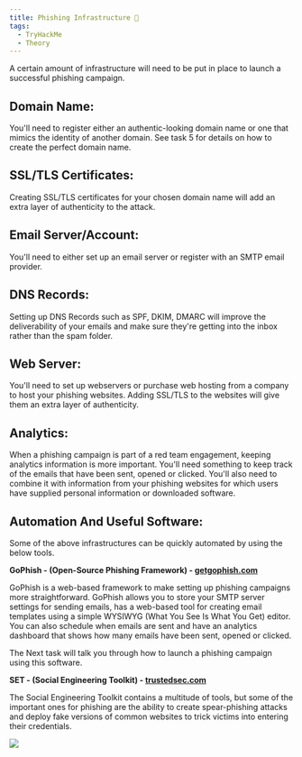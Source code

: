 ```yaml
---
title: Phishing Infrastructure 🪻
tags:
  - TryHackMe
  - Theory
---
```

A certain amount of infrastructure will need to be put in place to launch a successful phishing campaign.

## Domain Name:

You'll need to register either an authentic-looking domain name or one that mimics the identity of another domain. See task 5 for details on how to create the perfect domain name.

## SSL/TLS Certificates:

Creating SSL/TLS certificates for your chosen domain name will add an extra layer of authenticity to the attack.

## Email Server/Account:

You'll need to either set up an email server or register with an SMTP email provider. 

## DNS Records:

Setting up DNS Records such as SPF, DKIM, DMARC will improve the deliverability of your emails and make sure they're getting into the inbox rather than the spam folder.

## Web Server:

You'll need to set up webservers or purchase web hosting from a company to host your phishing websites. Adding SSL/TLS to the websites will give them an extra layer of authenticity. 

## Analytics:

When a phishing campaign is part of a red team engagement, keeping analytics information is more important. You'll need something to keep track of the emails that have been sent, opened or clicked. You'll also need to combine it with information from your phishing websites for which users have supplied personal information or downloaded software. 

## Automation And Useful Software:

Some of the above infrastructures can be quickly automated by using the below tools.

**GoPhish - (Open-Source Phishing Framework) - [getgophish.com](https://getgophish.com/)**

GoPhish is a web-based framework to make setting up phishing campaigns more straightforward. GoPhish allows you to store your SMTP server settings for sending emails, has a web-based tool for creating email templates using a simple WYSIWYG (What You See Is What You Get) editor. You can also schedule when emails are sent and have an analytics dashboard that shows how many emails have been sent, opened or clicked.

The Next task will talk you through how to launch a phishing campaign using this software.  

**SET - (Social Engineering Toolkit) - [trustedsec.com](https://www.trustedsec.com/tools/the-social-engineer-toolkit-set/)**

The Social Engineering Toolkit contains a multitude of tools, but some of the important ones for phishing are the ability to create spear-phishing attacks and deploy fake versions of common websites to trick victims into entering their credentials.

![](Pasted%20image%2020240128142351.png)

